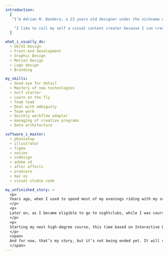 ```yaml
---
introduction:
  [
   "I’m Adrian M. Bandera, a 23 years old designer under the nickname of Adrismate for all my design-related work.",

    "I like to call my self a visual content creator because I can create whatever from nowehere (or at least I try), something like transforming raw-data in to rich and usefull products."
  ]

what_i_usually_do:
  - UX/UI Design
  - Front-end development
  - Graphic Design
  - Motion Design
  - Logo design
  - Branding

my_skills:
  - Good eye for detail
  - Mastery of new technologies
  - Self starter
  - Learn on the fly
  - Team lead
  - Deal with ambiguity
  - Team work
  - Quickly workflow adapter
  - managing of creative programs
  - Data architecture

software_i_master:
  - photoshop
  - illustrator
  - figma
  - notion
  - indesign
  - adobe xd
  - after effects
  - premiere
  - mac os
  - visual studio code

my_unfinished_story: >
  <p>
  Years ago, when I used to spend most of my evenings riding with my scooter, as I thought I could improve and create better local scooter products, I started my own company selling Tropical signature griptapes and later other scooter pieces. I end up getting my products being sold in a few stores from Barcelona and around it.
  </p>
  <p>
  Later on, as I became eligible to go to nightclubs, while I was coursing a mid-degree printed design course, observing the club’s flyers I came up with some ideas to improve them. Doing my own version of an official and professionally executed flyer and getting it posted on the nightclub's social media accounts was freaking awesome for me. Days after that they contacted me for hiring me to work from them doing what I discovered as a passion: Graphic Design.
  </p>
  <p>
  Starting my next high-degree course, this time based on Interactive Design, Apple products and software start becoming part of my life, not just as personal devices but as a professional. Then, I realized that I’d like so much the idea of working in a company where you really know everything about it and people around you will enjoy sharing it with you so that’s what I did. I like Apple so I end up working in an Apple Store.
  </p>
  <span>
  And for now, that’s my story, but it’s not being ended yet. It will continue to be longer and longer!
  </span>
---
```

